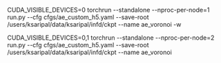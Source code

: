 CUDA_VISIBLE_DEVICES=0 torchrun --standalone --nproc-per-node=1 run.py --cfg cfgs/ae_custom_h5.yaml --save-root /users/ksaripal/data/ksaripal/infd/ckpt --name ae_voronoi -w

CUDA_VISIBLE_DEVICES=0,1 torchrun --standalone --nproc-per-node=2 run.py --cfg cfgs/ae_custom_h5.yaml --save-root /users/ksaripal/data/ksaripal/infd/ckpt --name ae_voronoi


